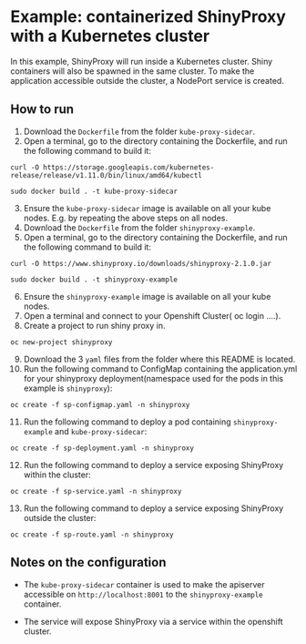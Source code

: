 # Example: containerized ShinyProxy with a Kubernetes cluster

In this example, ShinyProxy will run inside a Kubernetes cluster. Shiny containers will also be spawned
in the same cluster. To make the application accessible outside the cluster, a NodePort service is created.

## How to run

1. Download the `Dockerfile` from the folder `kube-proxy-sidecar`.
2. Open a terminal, go to the directory containing the Dockerfile, and run the following command to build it:

`curl -O https://storage.googleapis.com/kubernetes-release/release/v1.11.0/bin/linux/amd64/kubectl`

`sudo docker build . -t kube-proxy-sidecar`

3. Ensure the `kube-proxy-sidecar` image is available on all your kube nodes. E.g. by repeating the above steps on all nodes.
4. Download the `Dockerfile` from the folder `shinyproxy-example`.
5. Open a terminal, go to the directory containing the Dockerfile, and run the following command to build it:

`curl -O https://www.shinyproxy.io/downloads/shinyproxy-2.1.0.jar`

`sudo docker build . -t shinyproxy-example`

6. Ensure the `shinyproxy-example` image is available on all your kube nodes.
7. Open a terminal and connect to your Openshift Cluster( oc login ....).
8. Create a project to run shiny proxy in.

`oc new-project shinyproxy`

9. Download the 3 `yaml` files from the folder where this README is located.
10. Run the following command to ConfigMap containing the application.yml for your shinyproxy deployment(namespace used for the pods in this example is `shinyproxy`):

`oc create -f sp-configmap.yaml -n shinyproxy`

11. Run the following command to deploy a pod containing `shinyproxy-example` and `kube-proxy-sidecar`:

`oc create -f sp-deployment.yaml -n shinyproxy`

12. Run the following command to deploy a service exposing ShinyProxy within the cluster:

`oc create -f sp-service.yaml -n shinyproxy`

13. Run the following command to deploy a service exposing ShinyProxy outside the cluster:

`oc create -f sp-route.yaml -n shinyproxy`

## Notes on the configuration

* The `kube-proxy-sidecar` container is used to make the apiserver accessible on `http://localhost:8001` to the `shinyproxy-example` container.

* The service will expose ShinyProxy via a service within the openshift cluster.